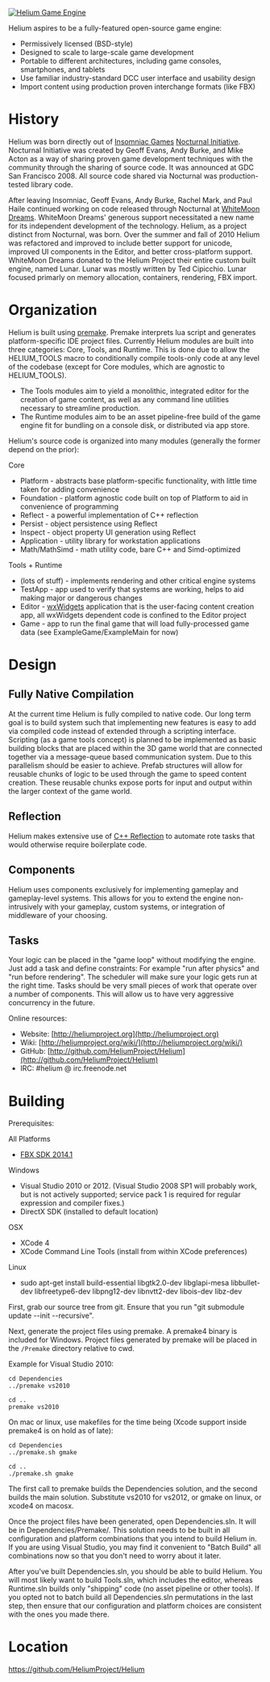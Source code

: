 <a href="http://heliumproject.org/">![Helium Game Engine](https://raw.github.com/HeliumProject/Helium/master/Data/Textures/Helium.png)</a>

Helium aspires to be a fully-featured open-source game engine:
* Permissively licensed (BSD-style)
* Designed to scale to large-scale game development
* Portable to different architectures, including game consoles, smartphones, and tablets
* Use familiar industry-standard DCC user interface and usability design
* Import content using production proven interchange formats (like FBX)

History
=======

Helium was born directly out of [Insomniac Games](http://www.insomniacgames.com/) [Nocturnal Initiative](http://nocturnal.insomniacgames.com/).  Nocturnal Initiative was created by Geoff Evans, Andy Burke, and Mike Acton as a way of sharing proven game development techniques with the community through the sharing of source code.  It was announced at GDC San Francisco 2008.  All source code shared via Nocturnal was production-tested library code.

After leaving Insomniac, Geoff Evans, Andy Burke, Rachel Mark, and Paul Haile continued working on code released through Nocturnal at [WhiteMoon Dreams](http://whitemoondreams.com/).  WhiteMoon Dreams' generous support necessitated a new name for its independent development of the technology.  Helium, as a project distinct from Nocturnal, was born.  Over the summer and fall of 2010 Helium was refactored and improved to include better support for unicode, improved UI components in the Editor, and better cross-platform support.  WhiteMoon Dreams donated to the Helium Project their entire custom built engine, named Lunar.  Lunar was mostly written by Ted Cipicchio.  Lunar focused primarly on memory allocation, containers, rendering, FBX import.

Organization
============

Helium is built using [premake](http://industriousone.com/premake).  Premake interprets lua script and generates platform-specific IDE project files.  Currently Helium modules are built into three categories: Core, Tools, and Runtime.  This is done due to allow the HELIUM\_TOOLS macro to conditionally compile tools-only code at any level of the codebase (except for Core modules, which are agnostic to HELIUM\_TOOLS).
* The Tools modules aim to yield a monolithic, integrated editor for the creation of game content, as well as any command line utilities necessary to streamline production.
* The Runtime modules aim to be an asset pipeline-free build of the game engine fit for bundling on a console disk, or distributed via app store.

Helium's source code is organized into many modules (generally the former depend on the prior):

Core
* Platform - abstracts base platform-specific functionality, with little time taken for adding convenience
* Foundation - platform agnostic code built on top of Platform to aid in convenience of programming
* Reflect - a powerful implementation of C++ reflection
* Persist - object persistence using Reflect
* Inspect - object property UI generation using Reflect
* Application - utility library for workstation applications
* Math/MathSimd - math utility code, bare C++ and Simd-optimized

Tools + Runtime
* (lots of stuff) - implements rendering and other critical engine systems
* TestApp - app used to verify that systems are working, helps to aid making major or dangerous changes
* Editor - [wxWidgets](http://wxwidgets.org) application that is the user-facing content creation app, all wxWidgets dependent code is confined to the Editor project
* Game - app to run the final game that will load fully-processed game data (see ExampleGame/ExampleMain for now)

Design
======

Fully Native Compilation
----------------------------------------

At the current time Helium is fully compiled to native code.  Our long term goal is to build system such that implementing new features is easy to add via compiled code instead of extended through a scripting interface.  Scripting (as a game tools concept) is planned to be implemented as basic building blocks that are placed within the 3D game world that are connected together via a message-queue based communication system.  Due to this parallelism should be easier to achieve.  Prefab structures will allow for reusable chunks of logic to be used through the game to speed content creation.  These reusable chunks expose ports for input and output within the larger context of the game world.

Reflection
----------------------------------------

Helium makes extensive use of [C++ Reflection](https://github.com/HeliumProject/Reflect) to automate rote tasks that would otherwise require boilerplate code.

Components
----------------------------------------

Helium uses components exclusively for implementing gameplay and gameplay-level systems. This allows for you to extend the engine non-intrusively with your gameplay, custom systems, or integration of middleware of your choosing.

Tasks
----------------------------------------

Your logic can be placed in the "game loop" without modifying the engine. Just add a task and define constraints: For example "run after physics" and "run before rendering". The scheduler will make sure your logic gets run at the right time. Tasks should be very small pieces of work that operate over a number of components. This will allow us to have very aggressive concurrency in the future.

Online resources:

* Website: [http://heliumproject.org](http://heliumproject.org)
* Wiki: [http://heliumproject.org/wiki/](http://heliumproject.org/wiki/)
* GitHub: [http://github.com/HeliumProject/Helium](http://github.com/HeliumProject/Helium)
* IRC: #helium @ irc.freenode.net

Building
========

Prerequisites:

All Platforms
 - [FBX SDK 2014.1](http://usa.autodesk.com/adsk/servlet/pc/item?siteID=123112&id=10775847)

Windows
 - Visual Studio 2010 or 2012. (Visual Studio 2008 SP1 will probably work, but is not actively supported; service pack 1 is required for regular expression and compiler fixes.)
 - DirectX SDK (installed to default location)

OSX
 - XCode 4
 - XCode Command Line Tools (install from within XCode preferences)

Linux
 - sudo apt-get install build-essential libgtk2.0-dev libglapi-mesa libbullet-dev libfreetype6-dev libpng12-dev libnvtt2-dev libois-dev libz-dev

First, grab our source tree from git. Ensure that you run "git submodule update --init --recursive".

Next, generate the project files using premake. A premake4 binary is included for Windows. Project files generated by premake will be placed in the `/Premake` directory relative to cwd.

Example for Visual Studio 2010:

    cd Dependencies
    ../premake vs2010
    
    cd ..
    premake vs2010

On mac or linux, use makefiles for the time being (Xcode support inside premake4 is on hold as of late):

    cd Dependencies
    ../premake.sh gmake
    
    cd ..
    ./premake.sh gmake

The first call to premake builds the Dependencies solution, and the second builds the main solution.  Substitute vs2010 for vs2012, or gmake on linux, or xcode4 on macosx.

Once the project files have been generated, open Dependencies.sln.  It will be in Dependencies/Premake/. This solution needs to be built in all configuration and platform combinations that you intend to build Helium in. If you are using Visual
Studio, you may find it convenient to "Batch Build" all combinations now so that you don't need to worry about it later.

After you've built Dependencies.sln, you should be able to build Helium. You will most likely want to build Tools.sln, which includes the editor, whereas Runtime.sln builds only "shipping" code (no asset pipeline or other tools). If you opted not to batch build all Dependencies.sln permutations in the last step, then ensure that our configuration and platform choices are consistent with the ones you made there.

Location
========
https://github.com/HeliumProject/Helium

